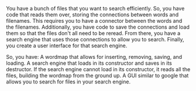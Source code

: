 You have a bunch of files that you want to search efficiently.
So, you have code that reads them over, storing the connections between words and filenames.
This requires you to have a connector between the words and the filenames.
Additionally, you have code to save the connections and load them so that the files don't all need to be reread.
From there, you have a search engine that uses those connections to allow you to search.
Finally, you create a user interface for that search engine.

So, you have:
A wordmap that allows for inserting, removing, saving, and loading.
A search engine that loads in its constructor and saves in its destructor.
If the search engine cannot load in its constructor, it reads all the files, building the wordmap from the ground up.
A GUI similar to google that allows you to search for files in your search engine.